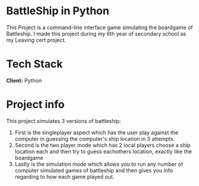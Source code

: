 # BattleShip in Python

This Project is a command-line interface game simulating the boardgame of Battleship. I made this project during my 6th year of secondary school as my Leaving cert project.

# Tech Stack

**Client:** Python

# Project info

This project simulates 3 versions of battleship:
1. First is the singleplayer aspect which has the user play against the computer in guessing the computer's ship location in 3 attempts.
2. Second is the two player mode which has 2 local players choose a ship location each and then try to guess eachothers location, exactly like the boardgame
3. Lastly is the simulation mode which allows you to run any number of computer simulated games of battleship and then gives you info regarding to how each game played out.


